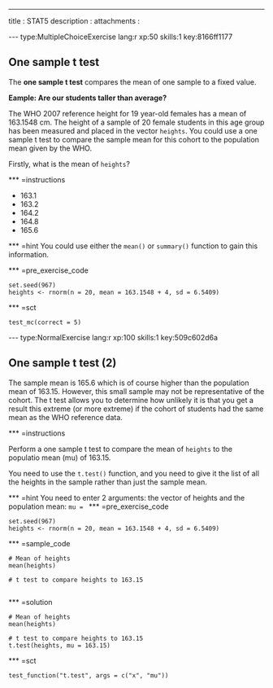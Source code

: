 ---
title       : STAT5
description : 
attachments :





--- type:MultipleChoiceExercise lang:r xp:50 skills:1 key:8166ff1177
## One sample t test

The **one sample t test** compares the mean of one sample to a fixed value.

**Eample: Are our students taller than average?**

The WHO 2007 reference height for 19 year-old females has a mean of 163.1548 cm. The height of a sample of 20 female students in this age group has been measured and placed in the vector `heights`. You could use a one sample t test to compare the sample mean for this cohort to the population mean given by the WHO.

Firstly, what is the mean of `heights`?

*** =instructions
- 163.1
- 163.2
- 164.2
- 164.8
- 165.6

*** =hint
You could use either the `mean()` or `summary()` function to gain this information.

*** =pre_exercise_code
```{r}
set.seed(967)
heights <- rnorm(n = 20, mean = 163.1548 + 4, sd = 6.5409)
```

*** =sct
```{r}
test_mc(correct = 5)
```
--- type:NormalExercise lang:r xp:100 skills:1 key:509c602d6a
## One sample t test (2)

The sample mean is 165.6 which is of course higher than the population mean of 163.15. However, this small sample may not be representative of the cohort. The t test allows you to determine how unlikely it is that you get a result this extreme (or more extreme) if the cohort of students had the same mean as the WHO reference data.

*** =instructions

Perform a one sample t test to compare the mean of `heights` to the populatio mean (mu) of 163.15.

You need to use the `t.test()` function, and you need to give it the list of all the heights in the sample rather than just the sample mean.

*** =hint
You need to enter 2 arguments: the vector of heights and the population mean: `mu = `
*** =pre_exercise_code
```{r}
set.seed(967)
heights <- rnorm(n = 20, mean = 163.1548 + 4, sd = 6.5409)

```

*** =sample_code
```{r}
# Mean of heights
mean(heights)

# t test to compare heights to 163.15


```

*** =solution
```{r}
# Mean of heights
mean(heights)

# t test to compare heights to 163.15
t.test(heights, mu = 163.15)

```

*** =sct
```{r}
test_function("t.test", args = c("x", "mu"))
```
